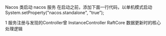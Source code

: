 Nacos 类启动 nacos 服务
在启动之前，添加下面一行代码，以单机模式启动
System.setProperty("nacos.standalone", "true”);

1 服务注册与发现的Controller曾
InstanceController
RaftCore 数据更新时的核心处理逻辑
